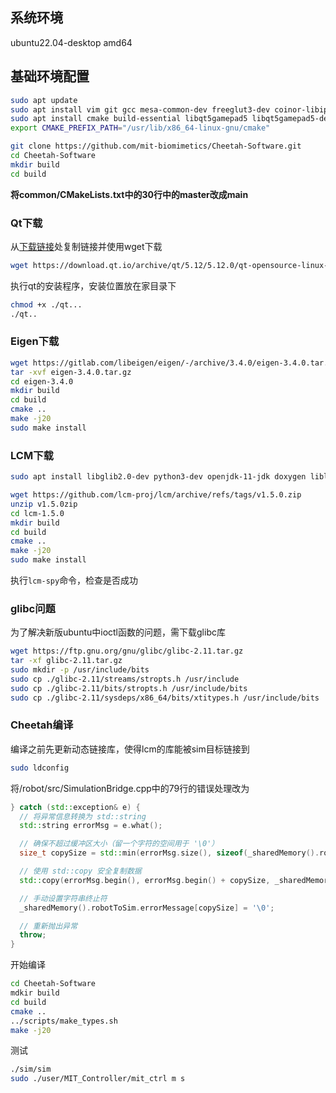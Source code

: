 ## 系统环境

ubuntu22.04-desktop amd64

## 基础环境配置

```bash
sudo apt update
sudo apt install vim git gcc mesa-common-dev freeglut3-dev coinor-libipopt-dev libblas-dev liblapack-dev gfortran liblapack-dev coinor-libipopt-dev libglib2.0-dev 
sudo apt install cmake build-essential libqt5gamepad5 libqt5gamepad5-dev qtbase5-dev
export CMAKE_PREFIX_PATH="/usr/lib/x86_64-linux-gnu/cmake"

git clone https://github.com/mit-biomimetics/Cheetah-Software.git
cd Cheetah-Software
mkdir build
cd build
```

**将common/CMakeLists.txt中的30行中的master改成main**

### Qt下载

从[下载链接](https://download.qt.io/archive/qt/5.12/5.12.0/)处复制链接并使用wget下载

```bash
wget https://download.qt.io/archive/qt/5.12/5.12.0/qt-opensource-linux-x64-5.12.0.run
```

执行qt的安装程序，安装位置放在家目录下

```bash
chmod +x ./qt...
./qt..
```

### Eigen下载

```bash
wget https://gitlab.com/libeigen/eigen/-/archive/3.4.0/eigen-3.4.0.tar.gz
tar -xvf eigen-3.4.0.tar.gz
cd eigen-3.4.0
mkdir build
cd build
cmake ..
make -j20
sudo make install
```

### LCM下载

```bash
sudo apt install libglib2.0-dev python3-dev openjdk-11-jdk doxygen liblua5.2-dev

wget https://github.com/lcm-proj/lcm/archive/refs/tags/v1.5.0.zip
unzip v1.5.0zip
cd lcm-1.5.0
mkdir build
cd build
cmake ..
make -j20
sudo make install
```

执行`lcm-spy`命令，检查是否成功

### glibc问题

为了解决新版ubuntu中ioctl函数的问题，需下载glibc库

```bash
wget https://ftp.gnu.org/gnu/glibc/glibc-2.11.tar.gz
tar -xf glibc-2.11.tar.gz
sudo mkdir -p /usr/include/bits
sudo cp ./glibc-2.11/streams/stropts.h /usr/include
sudo cp ./glibc-2.11/bits/stropts.h /usr/include/bits
sudo cp ./glibc-2.11/sysdeps/x86_64/bits/xtitypes.h /usr/include/bits
```

### Cheetah编译

编译之前先更新动态链接库，使得lcm的库能被sim目标链接到

```bash
sudo ldconfig
```

将/robot/src/SimulationBridge.cpp中的79行的错误处理改为

```cpp
} catch (std::exception& e) {
  // 将异常信息转换为 std::string
  std::string errorMsg = e.what();

  // 确保不超过缓冲区大小（留一个字符的空间用于 '\0'）
  size_t copySize = std::min(errorMsg.size(), sizeof(_sharedMemory().robotToSim.errorMessage) - 1);

  // 使用 std::copy 安全复制数据
  std::copy(errorMsg.begin(), errorMsg.begin() + copySize, _sharedMemory().robotToSim.errorMessage);

  // 手动设置字符串终止符
  _sharedMemory().robotToSim.errorMessage[copySize] = '\0';

  // 重新抛出异常
  throw;
}
```

开始编译

```bash
cd Cheetah-Software
mdkir build
cd build
cmake ..
../scripts/make_types.sh
make -j20
```

测试

```bash
./sim/sim
sudo ./user/MIT_Controller/mit_ctrl m s 
```

